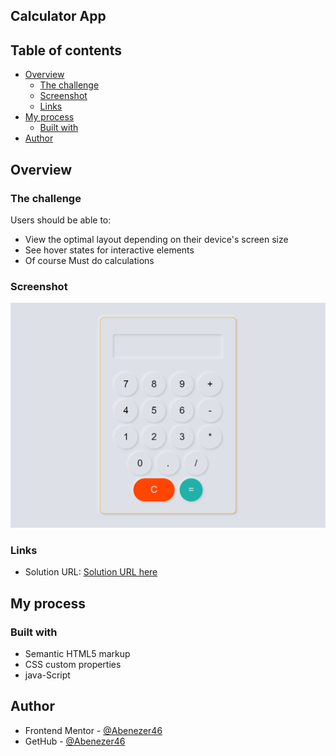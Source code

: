 ## Calculator App
## Table of contents

- [Overview](#overview)
  - [The challenge](#the-challenge)
  - [Screenshot](#screenshot)
  - [Links](#links)
- [My process](#my-process)
  - [Built with](#built-with)
- [Author](#author)

## Overview

### The challenge

Users should be able to:

- View the optimal layout depending on their device's screen size
- See hover states for interactive elements
- Of course Must do calculations

### Screenshot

![Screenshot](/images/Screenshot.png)

### Links

- Solution URL: [Solution URL here](https://abcalculator.pages.dev/)

## My process

### Built with

- Semantic HTML5 markup
- CSS custom properties
- java-Script

## Author

- Frontend Mentor - [@Abenezer46](https://www.frontendmentor.io/profile/Abenezer46)
- GetHub - [@Abenezer46](https://github.com/Abenezer46)